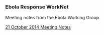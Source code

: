 ### Ebola Response WorkNet

Meeting notes from the Ebola Working Group

[21 October 2014 Meeting Notes](https://gist.github.com/rrbaker/e7cc0883034e9716156e)